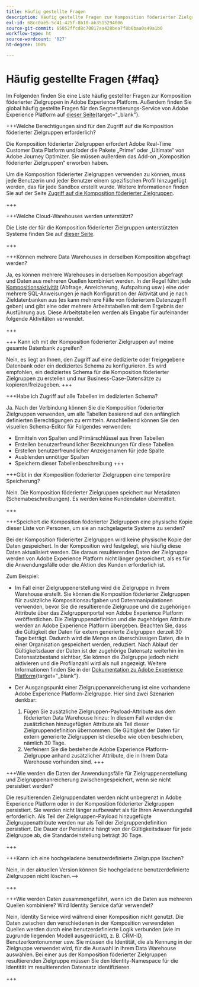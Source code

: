 ```yaml
---
title: Häufig gestellte Fragen
description: Häufig gestellte Fragen zur Komposition föderierter Zielgruppen in Adobe Experience Platform
exl-id: 68cc0ae5-5c41-425f-8b10-ab3515294006
source-git-commit: 65052ffcd8c70817aa428bea7f8b6baa0a49a1b0
workflow-type: ht
source-wordcount: '827'
ht-degree: 100%

---
```


# Häufig gestellte Fragen {#faq}

Im Folgenden finden Sie eine Liste häufig gestellter Fragen zur Komposition föderierter Zielgruppen in Adobe Experience Platform. Außerdem finden Sie global häufig gestellte Fragen für den Segmentierungs-Service von Adobe Experience Platform auf [dieser Seite](https://experienceleague.adobe.com/de/docs/experience-platform/segmentation/faq){target="_blank"}.


+++Welche Berechtigungen sind für den Zugriff auf die Komposition föderierter Zielgruppen erforderlich?

Die Komposition föderierter Zielgruppen erfordert Adobe Real-Time Customer Data Platform und/oder die Pakete „Prime“ oder „Ultimate“ von Adobe Journey Optimizer. Sie müssen außerdem das Add-on „Komposition föderierter Zielgruppen“ erworben haben.

Um die Komposition föderierter Zielgruppen verwenden zu können, muss jede Benutzerin und jeder Benutzer einem spezifischen Profil hinzugefügt werden, das für jede Sandbox erstellt wurde. Weitere Informationen finden Sie auf der Seite [Zugriff auf die Komposition föderierter Zielgruppen](access-prerequisites.md).

+++

+++Welche Cloud-Warehouses werden unterstützt?

Die Liste der für die Komposition föderierter Zielgruppen unterstützten Systeme finden Sie auf [dieser Seite](../start/access-prerequisites.md#supported-systems).

+++


+++Können mehrere Data Warehouses in derselben Komposition abgefragt werden?

Ja, es können mehrere Warehouses in derselben Komposition abgefragt und Daten aus mehreren Quellen kombiniert werden. In der Regel führt jede [Kompositionsaktivität](../compositions/orchestrate-activities.md) (Abfrage, Anreicherung, Aufspaltung usw.) eine oder mehrere SQL-Anweisungen je nach Konfiguration der Aktivität und je nach Zieldatenbanken aus (es kann mehrere Fälle von föderiertem Datenzugriff geben) und gibt eine oder mehrere Arbeitstabellen mit dem Ergebnis der Ausführung aus. Diese Arbeitstabellen werden als Eingabe für aufeinander folgende Aktivitäten verwendet.

+++

+++ Kann ich mit der Komposition föderierter Zielgruppen auf meine gesamte Datenbank zugreifen?

Nein, es liegt an Ihnen, den Zugriff auf eine dedizierte oder freigegebene Datenbank oder ein dediziertes Schema zu konfigurieren. Es wird empfohlen, ein dediziertes Schema für die Komposition föderierter Zielgruppen zu erstellen und nur Business-Case-Datensätze zu kopieren/freizugeben.
+++

+++Habe ich Zugriff auf alle Tabellen im dedizierten Schema?

Ja. Nach der Verbindung können Sie die Komposition föderierter Zielgruppen verwenden, um alle Tabellen basierend auf den anfänglich definierten Berechtigungen zu ermitteln. Anschließend können Sie den visuellen Schema-Editor für Folgendes verwenden:

* Ermitteln von Spalten und Primärschlüssel aus Ihren Tabellen
* Erstellen benutzerfreundlicher Bezeichnungen für diese Tabellen
* Erstellen benutzerfreundlicher Anzeigenamen für jede Spalte
* Ausblenden unnötiger Spalten
* Speichern dieser Tabellenbeschreibung
+++

+++Gibt in der Komposition föderierter Zielgruppen eine temporäre Speicherung?

Nein. Die Komposition föderierter Zielgruppen speichert nur Metadaten (Schemabeschreibungen). Es werden keine Kundendaten übermittelt. <!--The Audience export flow is done directly from Adobe Experience Platform Audience Portal (via [Destination](../connections/destinations.md)) to the customer database. The creation and update flow is done directly from your data warehouse database to Adobe Experience Platform Audience Portal.-->

+++

+++Speichert die Komposition föderierter Zielgruppen eine physische Kopie dieser Liste von Personen, um sie an nachgelagerte Systeme zu senden?

Bei der Komposition föderierter Zielgruppen wird keine physische Kopie der Daten gespeichert. In der Komposition wird festgelegt, wie häufig diese Daten aktualisiert werden. Die daraus resultierenden Daten der Zielgruppe werden von Adobe Experience Platform nicht länger gespeichert, als es für die Anwendungsfälle oder die Aktion des Kunden erforderlich ist.

Zum Beispiel:

* Im Fall einer Zielgruppenerstellung wird die Zielgruppe in Ihrem Warehouse erstellt. Sie können die Komposition föderierter Zielgruppen für zusätzliche Kompositionsaufgaben und Datenmanipulationen verwenden, bevor Sie die resultierende Zielgruppe und die zugehörigen Attribute über das Zielgruppenportal von Adobe Experience Platform veröffentlichen. Die Zielgruppendefinition und die zugehörigen Attribute werden an Adobe Experience Platform übergeben.
Beachten Sie, dass die Gültigkeit der Daten für extern generierte Zielgruppen derzeit 30 Tage beträgt. Dadurch wird die Menge an überschüssigen Daten, die in einer Organisation gespeichert werden, reduziert. Nach Ablauf der Gültigkeitsdauer der Daten ist der zugehörige Datensatz weiterhin im Datensatzbestand sichtbar, Sie können die Zielgruppe jedoch nicht aktivieren und die Profilanzahl wird als null angezeigt. Weitere Informationen finden Sie in der [Dokumentation zu Adobe Experience Platform](https://experienceleague.adobe.com/de/docs/experience-platform/segmentation/faq#how-long-do-externally-generated-audiences-last-for){target="_blank"}.

* Der Ausgangspunkt einer Zielgruppenanreicherung ist eine vorhandene Adobe Experience Platform-Zielgruppe. Hier sind zwei Szenarien denkbar:
   1. Fügen Sie zusätzliche Zielgruppen-Payload-Attribute aus dem föderierten Data Warehouse hinzu: In diesem Fall werden die zusätzlichen hinzugefügten Attribute als Teil dieser Zielgruppendefinition übernommen. Die Gültigkeit der Daten für extern generierte Zielgruppen ist dieselbe wie oben beschrieben, nämlich 30 Tage.
   1. Verfeinern Sie die bestehende Adobe Experience Platform-Zielgruppe anhand zusätzlicher Attribute, die in Ihrem Data Warehouse vorhanden sind. <!--For example, you have an audience of customers who have shown interest in a particular product on the website for the last two months. You now want to take this audience and further segment it using Federated Audience Composition to only include customers who have a high credit score. The credit score is deemed sensitive and individual credit score data points are not copied over from the data warehouse.-->
+++

+++Wie werden die Daten der Anwendungsfälle für Zielgruppenerstellung und Zielgruppenanreicherung zwischengespeichert, wenn sie nicht persistiert werden?

Die resultierenden Zielgruppendaten werden nicht unbegrenzt in Adobe Experience Platform oder in der Komposition föderierter Zielgruppen persistiert. Sie werden nicht länger aufbewahrt als für Ihren Anwendungsfall erforderlich. Als Teil der Zielgruppen-Payload hinzugefügte Zielgruppenattribute werden nur als Teil der Zielgruppendefinition persistiert. Die Dauer der Persistenz hängt von der Gültigkeitsdauer für jede Zielgruppe ab, die Standardeinstellung beträgt 30 Tage.

+++

+++Kann ich eine hochgeladene benutzerdefinierte Zielgruppe löschen?

Nein, in der aktuellen Version können Sie hochgeladene benutzerdefinierte Zielgruppen nicht löschen.-->

+++

+++Wie werden Daten zusammengeführt, wenn ich die Daten aus mehreren Quellen kombiniere? Wird Identity Service dafür verwendet?

Nein, Identity Service wird während einer Komposition nicht genutzt. Die Daten zwischen den verschiedenen in der Komposition verwendeten Quellen werden durch eine benutzerdefinierte Logik verbunden (wie im zugrunde liegenden Modell ausgedrückt), z. B. CRM-ID, Benutzerkontonummer usw. Sie müssen die Identität, die als Kennung in der Zielgruppe verwendet wird, für die Auswahl in Ihrem Data Warehouse auswählen. Bei einer aus der Komposition föderierter Zielgruppen resultierenden Zielgruppe müssen Sie den Identity-Namespace für die Identität im resultierenden Datensatz identifizieren.

+++
